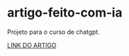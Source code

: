 # artigo-feito-com-ia
Projeto para o curso de chatgpt.

[LINK DO ARTIGO](https://www.dio.me/articles/maximizando-a-eficiencia-otimizacao-de-desempenho-em-javascript)
